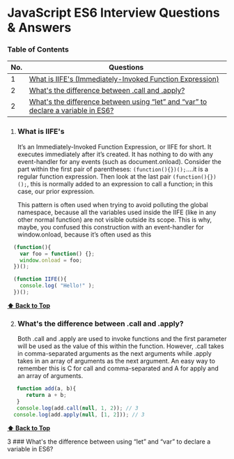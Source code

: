 # JavaScript ES6 Interview Questions & Answers

### Table of Contents

| No. | Questions |
|---- | ---------
|1 | [What is IIFE's (Immediately-Invoked Function Expression)](#what-is-iifes)|
|2 | [What's the difference between .call and .apply?](#whats-the-difference-between-call-and-apply)|
|2 | [What's the difference between using “let” and “var” to declare a variable in ES6?](#)|
 

1. ### What is IIFE's

    It’s an Immediately-Invoked Function Expression, or IIFE for short. It executes immediately after it’s created.
    It has nothing to do with any event-handler for any events (such as document.onload).
Consider the part within the first pair of parentheses: ```(function(){})();```....it is a regular function expression. Then look at the last pair ``` (function(){})(); ```, this is normally added to an expression to call a function; in this case, our prior expression.
   
   This pattern is often used when trying to avoid polluting the global namespace, because all the variables used inside the IIFE (like in any other normal function) are not visible outside its scope.
This is why, maybe, you confused this construction with an event-handler for window.onload, because it’s often used as this
  ```typescript
    (function(){
      var foo = function() {};
      window.onload = foo;
    })(); 
  
    (function IIFE(){
      console.log( "Hello!" );
    })();
  ```
**[⬆ Back to Top](#table-of-contents)**  

2. ### What's the difference between .call and .apply?
    Both .call and .apply are used to invoke functions and the first parameter will be used as the value of this within the function. However, .call takes in comma-separated arguments as the next arguments while .apply takes in an array of arguments as the next argument. An easy way to remember this is C for call and comma-separated and A for apply and an array of arguments.
  ```typescript
     function add(a, b){
        return a + b;
     }
     console.log(add.call(null, 1, 2)); // 3
    console.log(add.apply(null, [1, 2])); // 3
  ```
**[⬆ Back to Top](#table-of-contents)**

3 ### What's the difference between using “let” and “var” to declare a variable in ES6?
